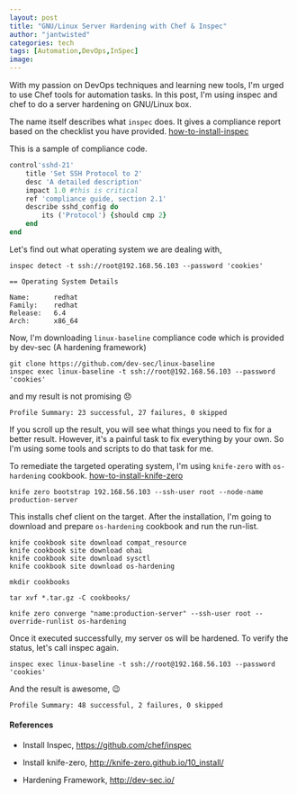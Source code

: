 ```yaml
---
layout: post
title: "GNU/Linux Server Hardening with Chef & Inspec"
author: "jantwisted"
categories: tech
tags: [Automation,DevOps,InSpec]
image:
---
```


With my passion on DevOps techniques and learning new tools, I'm urged to use Chef tools for automation tasks. In this post, I'm using inspec and chef to do a server hardening on GNU/Linux box.

The name itself describes what `inspec` does. It gives a compliance report based on the checklist you have provided. [how-to-install-inspec](https://github.com/chef/inspec)

This is a sample of compliance code.

```Ruby
control'sshd-21'
	title 'Set SSH Protocol to 2'
	desc 'A detailed description'
	impact 1.0 #this is critical
	ref 'compliance guide, section 2.1'
	describe sshd_config do
		its ('Protocol') {should cmp 2}
	end
end
```

Let's find out what operating system we are dealing with,

```Shell
inspec detect -t ssh://root@192.168.56.103 --password 'cookies'
```
```
== Operating System Details

Name:      redhat
Family:    redhat
Release:   6.4
Arch:      x86_64
```

Now, I'm downloading `linux-baseline` compliance code which is provided by dev-sec (A hardening framework)

```Shell
git clone https://github.com/dev-sec/linux-baseline
inspec exec linux-baseline -t ssh://root@192.168.56.103 --password 'cookies'
```
and my result is not promising :disappointed:

```
Profile Summary: 23 successful, 27 failures, 0 skipped
```

If you scroll up the result, you will see what things you need to fix for a better result. However, it's a painful task to fix everything by your own. So I'm using some tools and scripts to do that task for me.

To remediate the targeted operating system, I'm using `knife-zero` with `os-hardening` cookbook. [how-to-install-knife-zero](http://knife-zero.github.io/10_install/)

```
knife zero bootstrap 192.168.56.103 --ssh-user root --node-name production-server
```

This installs chef client on the target. After the installation, I'm going to download and prepare `os-hardening` cookbook and run the run-list.

```Shell
knife cookbook site download compat_resource
knife cookbook site download ohai
knife cookbook site download sysctl
knife cookbook site download os-hardening

mkdir cookbooks

tar xvf *.tar.gz -C cookbooks/

knife zero converge "name:production-server" --ssh-user root --override-runlist os-hardening
```

Once it executed successfully, my server os will be hardened. To verify the status, let's call inspec again.

```
inspec exec linux-baseline -t ssh://root@192.168.56.103 --password 'cookies'
```

And the result is awesome, :wink:

```
Profile Summary: 48 successful, 2 failures, 0 skipped
```

#### References


* Install Inspec, https://github.com/chef/inspec

* Install knife-zero, http://knife-zero.github.io/10_install/

* Hardening Framework, http://dev-sec.io/